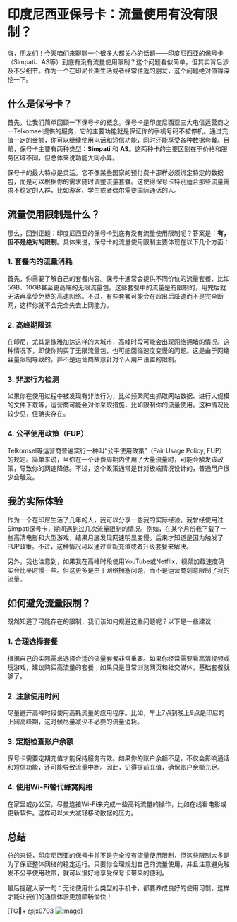 # 印度尼西亚保号卡：流量使用有没有限制？

嗨，朋友们！今天咱们来聊聊一个很多人都关心的话题——印度尼西亚的保号卡（Simpati、AS等）到底有没有流量使用限制？这个问题看似简单，但其实背后涉及不少细节。作为一个在印尼长期生活或者经常往返的朋友，这个问题绝对值得深挖一下。

## 什么是保号卡？

首先，让我们简单回顾一下保号卡的概念。保号卡是印度尼西亚三大电信运营商之一Telkomsel提供的服务，它的主要功能就是保证你的手机号码不被停机。通过充值一定的金额，你可以继续使用电话和短信功能，同时还能享受各种数据套餐。目前，保号卡主要有两种类型：**Simpati** 和 **AS**。这两种卡的主要区别在于价格和服务区域不同，但总体来说功能大同小异。

保号卡的最大特点是灵活。它不像某些国家的预付费卡那样必须绑定特定的数据包，而是可以根据你的需求随时调整流量套餐。这使得保号卡特别适合那些流量需求不稳定的人群，比如游客、学生或者偶尔需要国际通话的人。

## 流量使用限制是什么？

那么，回到正题：印度尼西亚的保号卡到底有没有流量使用限制呢？答案是：**有，但不是绝对的限制**。具体来说，保号卡的流量使用限制主要体现在以下几个方面：

### 1. **套餐内的流量消耗**
   首先，你需要了解自己的套餐内容。保号卡通常会提供不同价位的流量套餐，比如5GB、10GB甚至更高端的无限流量包。这些套餐中的流量是有限制的，用完后就无法再享受免费的高速网络。不过，有些套餐可能会在超出后降速而不是完全断网，这样你就不会完全失去上网能力。

### 2. **高峰期限速**
   在印尼，尤其是像雅加达这样的大城市，高峰时段可能会出现网络拥堵的情况。这种情况下，即使你购买了无限流量包，也可能面临速度变慢的问题。这是由于网络容量限制导致的，并不是运营商故意针对个人用户设置的限制。

### 3. **非法行为检测**
   如果你在使用过程中被发现有非法行为，比如频繁爬虫抓取网站数据、进行大规模的文件下载等，运营商可能会对你采取措施，比如限制你的流量使用。这种情况比较少见，但确实存在。

### 4. **公平使用政策（FUP）**
   Telkomsel等运营商普遍实行一种叫“公平使用政策”（Fair Usage Policy, FUP）的规定。简单来说，当你在一个计费周期内使用了大量流量时，可能会触发该政策，导致你的网速降低。不过，这个政策通常是针对极端情况设计的，普通用户很少会触及。

## 我的实际体验

作为一个在印尼生活了几年的人，我可以分享一些我的实际经验。我曾经使用过Simpati保号卡，期间遇到过几次流量限制的情况。例如，在某个月份我下载了一些高清电影和大型游戏，结果月底发现网速明显变慢。后来才知道是因为触发了FUP政策。不过，这种情况可以通过重新充值或者升级套餐来解决。

另外，我也注意到，如果我在高峰时段使用YouTube或Netflix，视频加载速度确实会比平时慢一些。但这更多是由于网络拥塞问题，而不是运营商刻意限制了我的流量。

## 如何避免流量限制？

既然知道了可能存在的限制，我们该如何规避这些问题呢？以下是一些建议：

### 1. 合理选择套餐
   根据自己的实际需求选择合适的流量套餐非常重要。如果你经常需要看高清视频或玩游戏，建议购买高流量的套餐；如果只是日常浏览网页和社交媒体，基础套餐就够了。

### 2. 注意使用时间
   尽量避开高峰时段使用高耗流量的应用程序。比如，早上7点到晚上9点是印尼的上网高峰期，这时候尽量减少不必要的流量消耗。

### 3. 定期检查账户余额
   保号卡需要定期充值才能保持服务有效。如果你的账户余额不足，不仅会影响通话和短信功能，还可能导致流量中断。因此，记得提前充值，确保账户余额充足。

### 4. 使用Wi-Fi替代蜂窝网络
   在家里或办公室，尽量连接Wi-Fi来完成一些高耗流量的操作，比如在线看电影或更新软件。这样可以大大减轻移动数据的压力。

## 总结

总的来说，印度尼西亚的保号卡并不是完全没有流量使用限制，但这些限制大多是为了保证整体网络的稳定运行。只要你合理规划自己的流量使用，并且注意避免触发不公平使用政策，就可以很好地享受保号卡带来的便利。

最后提醒大家一句：无论使用什么类型的手机卡，都要养成良好的使用习惯，这样才能让我们的通信体验更加顺畅愉快！

[TG💪+ @jx0703 ![Image](https://github.com/user-attachments/assets/dbca1d08-cadb-493c-b0ec-ad6f7a83f270)]